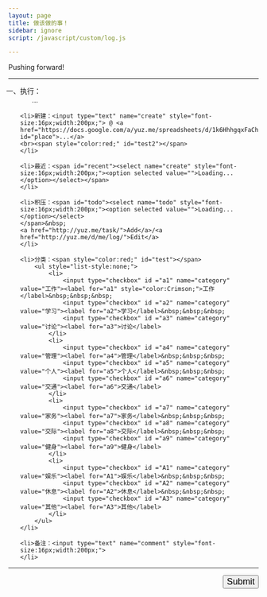 ```yaml
---
layout: page
title: 做该做的事！
sidebar: ignore
script: /javascript/custom/log.js

---
```


Pushing forward!

---

<form action="https://script.google.com/macros/s/AKfycbxRYZQtTQ3qBQtxU5Q1iMV9_hlgvgALyTyID42IUNfDouFsajfN/exec" method="GET">

<ol style="list-style-type: cjk-ideographic;">
    <li>执行：
        <ol id="log" style="list-style:none;">
            <li>...</li>
        </ol>
    </li>

    <li>新建：<input type="text" name="create" style="font-size:16px;width:200px;"> @ <a href="https://docs.google.com/a/yuz.me/spreadsheets/d/1k6HhhgqxFaCh5VRzfqmkuODzh59lUI7TUpEEzhWUsLw/edit#gid=669333296" id="place">...</a>
    <br><span style="color:red;" id="test2"></span>
    </li>
    
    <li>最近：<span id="recent"><select name="create" style="font-size:16px;width:200px;"><option selected value="">Loading...</option></select></span>
    </li>

    <li>积压：<span id="todo"><select name="todo" style="font-size:16px;width:200px;"><option selected value="">Loading...</option></select>
    </span>&nbsp;
    <a href="http://yuz.me/task/">Add</a>/<a href="http://yuz.me/d/me/log/">Edit</a>
    </li>

    <li>分类：<span style="color:red;" id="test"></span>
        <ul style="list-style:none;">
            <li>
                <input type="checkbox" id ="a1" name="category" value="工作"><label for="a1" style="color:Crimson;">工作</label>&nbsp;&nbsp;&nbsp;
                <input type="checkbox" id ="a2" name="category" value="学习"><label for="a2">学习</label>&nbsp;&nbsp;&nbsp;
                <input type="checkbox" id ="a3" name="category" value="讨论"><label for="a3">讨论</label>
            </li>
            <li>
                <input type="checkbox" id ="a4" name="category" value="管理"><label for="a4">管理</label>&nbsp;&nbsp;&nbsp;
                <input type="checkbox" id ="a5" name="category" value="个人"><label for="a5">个人</label>&nbsp;&nbsp;&nbsp;
                <input type="checkbox" id ="a6" name="category" value="交通"><label for="a6">交通</label>
            </li>
            <li>
                <input type="checkbox" id ="a7" name="category" value="家务"><label for="a7">家务</label>&nbsp;&nbsp;&nbsp;
                <input type="checkbox" id ="a8" name="category" value="交际"><label for="a8">交际</label>&nbsp;&nbsp;&nbsp;
                <input type="checkbox" id ="a9" name="category" value="健身"><label for="a9">健身</label>
            </li>
            <li>
                <input type="checkbox" id ="A1" name="category" value="娱乐"><label for="A1">娱乐</label>&nbsp;&nbsp;&nbsp;
                <input type="checkbox" id ="A2" name="category" value="休息"><label for="A2">休息</label>&nbsp;&nbsp;&nbsp;
                <input type="checkbox" id ="A3" name="category" value="其他"><label for="A3">其他</label>
            </li>
        </ul>
    </li>

    <li>备注：<input type="text" name="comment" style="font-size:16px;width:200px;">
    </li>
</ol>

<hr>

<p>
<input type="submit" value="Submit" id="submit" style="font-size:18px;float: right;margin-bottom:60px;">
</p>

</form>
